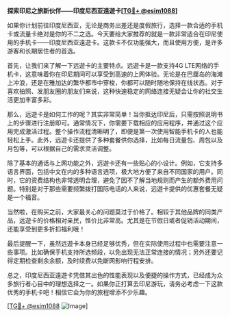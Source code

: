 **探索印尼之旅新伙伴——印度尼西亚遠遊卡[[TG💪+ @esim1088](https://t.me/s/esim1088)]**

如果你计划前往印度尼西亚，无论是商务出差还是度假旅行，选择一款合适的手机卡或流量卡绝对是你的不二之选。今天要给大家推荐的就是一款非常适合在印尼使用的手机卡——印度尼西亚遠遊卡。这款卡不仅功能强大，而且使用方便，是许多游客和长期居住者的首选。

首先，让我们来了解一下远遊卡的主要特点。远遊卡是一款支持4G LTE网络的手机卡，这意味着你在印尼期间可以享受到高速的上网体验。无论是在巴厘岛的海滩上冲浪，还是在雅加达的繁华都市中穿梭，你都可以随时随地保持在线状态。对于喜欢拍照、发朋友圈的朋友们来说，这种快速稳定的网络连接无疑会让你的社交生活更加丰富多彩。

那么，远遊卡是如何工作的呢？其实非常简单！当你抵达印尼后，只需按照说明书上的步骤进行注册即可。通常情况下，你需要下载相应的应用程序，并通过这个应用完成激活过程。整个操作流程清晰明了，即便是第一次使用智能手机卡的人也能轻松上手。此外，远遊卡还提供了多种套餐供你选择，比如每日流量包、周包以及月包等，可以根据自己的需求灵活调整。

除了基本的通话与上网功能之外，远遊卡还有一些贴心的小设计。例如，它支持多语言界面，包括中文在内的多种语言选项，极大地方便了来自不同国家的用户。同时，它的资费结构也非常透明合理，避免了因不了解当地规则而产生的额外费用问题。特别是对于那些需要频繁拨打国际电话的人来说，远遊卡提供的优惠套餐无疑是一个福音。

当然啦，在购买之前，大家最关心的问题莫过于价格了。相较于其他品牌的同类产品，远遊卡的价格相对亲民，性价比非常高。尤其是在节假日或者促销活动期间，还能享受到更多折扣福利哦！

最后提醒一下，虽然远遊卡本身已经足够优秀，但在实际使用过程中也需要注意一些事项。比如确保手机支持所选频段，以免出现无法正常连接的情况；另外还要记得定期检查剩余余额，及时续费以免断网影响行程安排。

总之，印度尼西亚遠遊卡凭借其出色的性能表现以及便捷的操作方式，已经成为众多旅行者心目中的理想选择之一。如果你正打算去印尼游玩，请务必考虑一下这款优秀的手机卡吧！相信它会为你的旅程增添不少乐趣。

[[TG💪+ @esim1088](https://t.me/s/esim1088) ![Image](https://i.postimg.cc/4NQfJmqS/Snipaste-2025-05-13-00-14-12.png)]